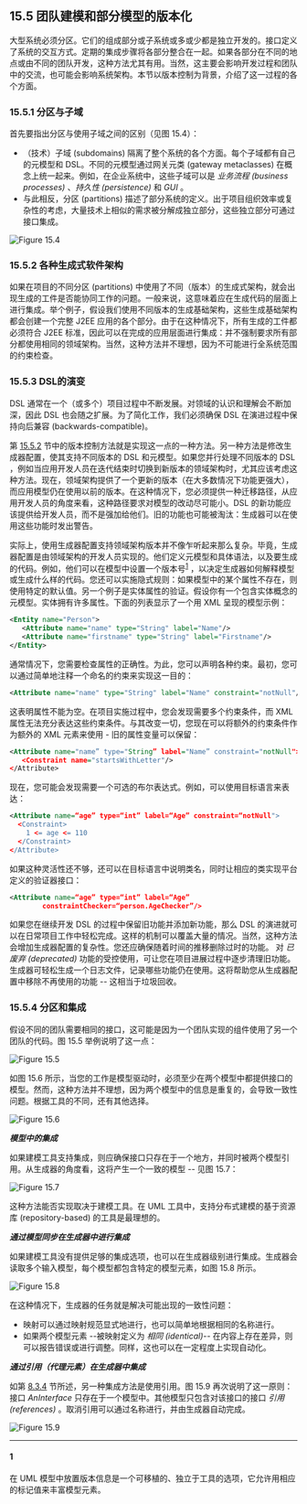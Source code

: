 ## 15.5 团队建模和部分模型的版本化
大型系统必须分区。它们的组成部分或子系统或多或少都是独立开发的。接口定义了系统的交互方式。定期的集成步骤将各部分整合在一起。如果各部分在不同的地点或由不同的团队开发，这种方法尤其有用。当然，这主要会影响开发过程和团队中的交流，也可能会影响系统架构。本节以版本控制为背景，介绍了这一过程的各个方面。

### 15.5.1 分区与子域
首先要指出分区与使用子域之间的区别（见图 15.4）：

- （技术）子域 (subdomains) 隔离了整个系统的各个方面。每个子域都有自己的元模型和 DSL。不同的元模型通过网关元类 (gateway metaclasses) 在概念上统一起来。例如，在企业系统中，这些子域可以是 *业务流程 (business processes)* 、*持久性 (persistence)* 和 *GUI* 。
- 与此相反，分区 (partitions) 描述了部分系统的定义。出于项目组织效率或复杂性的考虑，大量技术上相似的需求被分解成独立部分，这些独立部分可通过接口集成。

![Figure 15.4](../img/f15.4.png)

### 15.5.2 各种生成式软件架构
如果在项目的不同分区 (partitions) 中使用了不同（版本）的生成式架构，就会出现生成的工件是否能协同工作的问题。一般来说，这意味着应在生成代码的层面上进行集成。举个例子，假设我们使用不同版本的生成基础架构，这些生成基础架构都会创建一个完整 J2EE 应用的各个部分。由于在这种情况下，所有生成的工件都必须符合 J2EE 标准，因此可以在完成的应用层面进行集成：并不强制要求所有部分都使用相同的领域架构。当然，这种方法并不理想，因为不可能进行全系统范围的约束检查。

### 15.5.3 DSL的演变
DSL 通常在一个（或多个）项目过程中不断发展。对领域的认识和理解会不断加深，因此 DSL 也会随之扩展。为了简化工作，我们必须确保 DSL 在演进过程中保持向后兼容 (backwards-compatible)。

第 [15.5.2](#1552-各种生成式软件架构) 节中的版本控制方法就是实现这一点的一种方法。另一种方法是修改生成器配置，使其支持不同版本的 DSL 和元模型。如果您并行处理不同版本的 DSL ，例如当应用开发人员在迭代结束时切换到新版本的领域架构时，尤其应该考虑这种方法。现在，领域架构提供了一个更新的版本（在大多数情况下功能更强大），而应用模型仍在使用以前的版本。在这种情况下，您必须提供一种迁移路径，从应用开发人员的角度来看，这种路径要求对模型的改动尽可能小。DSL 的新功能应该提供给开发人员，而不是强加给他们。旧的功能也可能被淘汰：生成器可以在使用这些功能时发出警告。

实际上，使用生成器配置支持领域架构版本并不像乍听起来那么复杂。毕竟，生成器配置是由领域架构的开发人员实现的。他们定义元模型和具体语法，以及要生成的代码。例如，他们可以在模型中设置一个版本号<sup>[1](#1)</sup>  ，以决定生成器如何解释模型或生成什么样的代码。您还可以实施隐式规则：如果模型中的某个属性不存在，则使用特定的默认值。另一个例子是实体属性的验证。假设你有一个包含实体概念的元模型。实体拥有许多属性。下面的列表显示了一个用 XML 呈现的模型示例：
```XML
<Entity name="Person">
   <Attribute name="name" type="String" label="Name"/>
   <Attribute name="firstname" type="String" label="Firstname"/>
</Entity>
```
通常情况下，您需要检查属性的正确性。为此，您可以声明各种约束。最初，您可以通过简单地注释一个命名的约束来实现这一目的：
```XML
<Attribute name="name" type="String" label="Name" constraint="notNull"/>
```
这表明属性不能为空。在项目实施过程中，您会发现需要多个约束条件，而 XML 属性无法充分表达这些约束条件。与其改变一切，您现在可以将额外的约束条件作为额外的 XML 元素来使用 - 旧的属性变量可以保留：
```XML
<Attribute name="name” type="String” label="Name” constraint="notNull">
   <Constraint name="startsWithLetter"/>
</Attribute>
```
现在，您可能会发现需要一个可选的布尔表达式。例如，可以使用目标语言来表达：
```XML
<Attribute name=“age” type=“int” label=“Age” constraint=“notNull">
  <Constraint>
    1 <= age <= 110
  </Constraint>
</Attribute>
```
如果这种灵活性还不够，还可以在目标语言中说明类名，同时让相应的类实现平台定义的验证器接口：
```XML
<Attribute name=“age” type=“int” label=“Age”
        constraintChecker=“person.AgeChecker”/>
```
如果您在继续开发 DSL 的过程中保留旧功能并添加新功能，那么 DSL 的演进就可以在日常项目工作中轻松完成。这样的机制可以覆盖大量的情况。当然，这种方法会增加生成器配置的复杂性。您还应确保随着时间的推移删除过时的功能。 对 *已废弃 (deprecated)* 功能的受控使用，可让您在项目进展过程中逐步清理旧功能。生成器可轻松生成一个日志文件，记录哪些功能仍在使用。这将帮助您从生成器配置中移除不再使用的功能 -- 这相当于垃圾回收。

### 15.5.4 分区和集成
假设不同的团队需要相同的接口，这可能是因为一个团队实现的组件使用了另一个团队的代码。图 15.5 举例说明了这一点：

![Figure 15.5](../img/f15.5.png)

如图 15.6 所示，当您的工作是模型驱动时，必须至少在两个模型中都提供接口的模型。然而，这种方法并不理想，因为两个模型中的信息是重复的，会导致一致性问题。根据工具的不同，还有其他选择。

![Figure 15.6](../img/f15.6.png)

***模型中的集成***

如果建模工具支持集成，则应确保接口只存在于一个地方，并同时被两个模型引用。从生成器的角度看，这将产生一个一致的模型 -- 见图 15.7：

![Figure 15.7](../img/f15.7.png)

这种方法能否实现取决于建模工具。在 UML 工具中，支持分布式建模的基于资源库 (repository-based) 的工具是最理想的。

***通过模型同步在生成器中进行集成***

如果建模工具没有提供足够的集成选项，也可以在生成器级别进行集成。生成器会读取多个输入模型，每个模型都包含特定的模型元素，如图 15.8 所示。

![Figure 15.8](../img/f15.8.png)

在这种情况下，生成器的任务就是解决可能出现的一致性问题：
- 映射可以通过映射规范显式地进行，也可以简单地根据相同的名称进行。
- 如果两个模型元素 --被映射定义为 *相同 (identical)*-- 在内容上存在差异，则可以报告错误或进行调整。同样，这也可以在一定程度上实现自动化。

***通过引用（代理元素）在生成器中集成***

如第 [8.3.4](../ch8/3.md#834-代理元素) 节所述，另一种集成方法是使用引用。图 15.9 再次说明了这一原则：接口 *AnInterface* 只存在于一个模型中。其他模型只包含对该接口的接口 *引用 (references)* 。取消引用可以通过名称进行，并由生成器自动完成。

![Figure 15.9](../img/f15.9.png)

---
#### 1
在 UML 模型中放置版本信息是一个可移植的、独立于工具的选项，它允许用相应的标记值来丰富模型元素。

